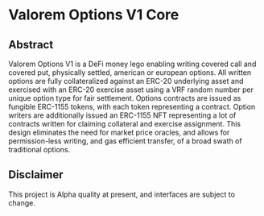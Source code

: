 # Valorem Options V1 Core

## Abstract

Valorem Options V1 is a DeFi money lego enabling writing covered call and covered put, physically settled, american or
european options. All written options are fully collateralized against an ERC-20 underlying asset and exercised with an
ERC-20 exercise asset using a VRF random number per unique option type for fair settlement. Options contracts
are issued as fungible ERC-1155 tokens, with each token representing a contract. Option writers are additionally issued
an ERC-1155 NFT representing a lot of contracts written for claiming collateral and exercise assignment. This design
eliminates the need for market price oracles, and allows for permission-less writing, and gas efficient transfer, of
a broad swath of traditional options.

## Disclaimer

This project is Alpha quality at present, and interfaces are subject to change.